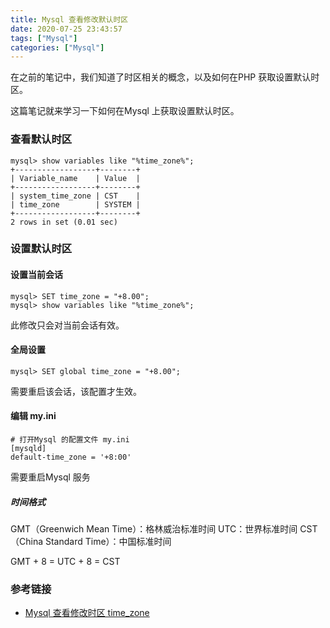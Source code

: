 ```yaml
---
title: Mysql 查看修改默认时区
date: 2020-07-25 23:43:57
tags: ["Mysql"]
categories: ["Mysql"]
---
```


在之前的笔记中，我们知道了时区相关的概念，以及如何在PHP 获取设置默认时区。

这篇笔记就来学习一下如何在Mysql 上获取设置默认时区。

<!-- more -->

### 查看默认时区
```
mysql> show variables like "%time_zone%";
+------------------+--------+
| Variable_name    | Value  |
+------------------+--------+
| system_time_zone | CST    |
| time_zone        | SYSTEM |
+------------------+--------+
2 rows in set (0.01 sec)
```

### 设置默认时区
#### 设置当前会话
```
mysql> SET time_zone = "+8.00";
mysql> show variables like "%time_zone%";
```
此修改只会对当前会话有效。

#### 全局设置
```
mysql> SET global time_zone = "+8.00";
```
需要重启该会话，该配置才生效。

#### 编辑 my.ini 
```
# 打开Mysql 的配置文件 my.ini
[mysqld]
default-time_zone = '+8:00'
```
需要重启Mysql 服务

##### 时间格式
GMT（Greenwich Mean Time）：格林威治标准时间
UTC：世界标准时间
CST（China Standard Time）：中国标准时间

GMT + 8 = UTC + 8 = CST

### 参考链接
* [Mysql 查看修改时区 time_zone](https://majing.io/posts/10000004161181)